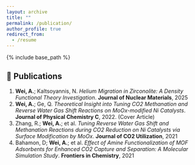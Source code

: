 ```yaml
---
layout: archive
title: ""
permalink: /publication/
author_profile: true
redirect_from:
  - /resume
---
```


{% include base_path %}

📜 Publications
------
1.  **Wei, A.**; Kaltsoyannis, N. *Helium Migration in Zirconolite: A Density Functional Theory Investigation*. **Journal of Nuclear Materials**, 2025
2.  **Wei, A.**; Ge, Q. *Theoretical Insight into Tuning CO2 Methanation and Reverse Water Gas Shift Reactions on MoOx-modified Ni Catalysts*. **Journal of Physical Chemistry C**, 2022. (Cover Article)
3.  Zhang, R.; **Wei, A.**; et al. *Tuning Reverse Water Gas Shift and Methanation Reactions during CO2 Reduction on Ni Catalysts via Surface Modification by MoOx*. **Journal of CO2 Utilization**, 2021
4.  Bahamon, D; **Wei, A.**; et al. *Effect of Amine Functionalization of MOF Adsorbents for Enhanced CO2 Capture and Separation: A Molecular Simulation Study*. **Frontiers in Chemistry**, 2021
